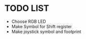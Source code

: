 # TODO LIST #
* Choose RGB LED
* Make Symbol for Shift register
* Make joystick symbol and footprint